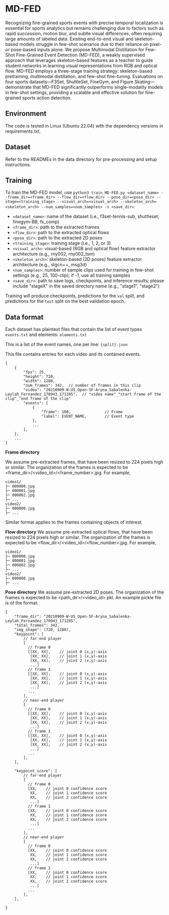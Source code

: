 # MD-FED

Recognizing fine-grained sports events with precise temporal localization is essential for sports analytics but remains challenging due to factors such as rapid succession, motion blur, and subtle visual differences, often requiring large amounts of labeled data. Existing end-to-end visual and skeleton-based models struggle in few-shot scenarios due to their reliance on pixel- or pose-based inputs alone. We propose Multimodal Distillation for Few-Shot Fine-Grained Event Detection (MD-FED), a weakly supervised approach that leverages skeleton-based features as a teacher to guide student networks in learning visual representations from RGB and optical flow. MD-FED employs a three-stage training strategy: skeleton-based pretraining, multimodal distillation, and few-shot fine-tuning. Evaluations on four sports datasets—F3Set, ShuttleSet, FineGym, and Figure Skating—demonstrate that MD-FED significantly outperforms single-modality models in few-shot settings, providing a scalable and effective solution for fine-grained sports action detection.

## Environment
The code is tested in Linux (Ubuntu 22.04) with the dependency versions in requirements.txt.

## Dataset
Refer to the READMEs in the data directory for pre-processing and setup instructions.

## Training
To train the MD-FED model, use `python3 train_MD-FED.py <dataset_name> --frame_dir=<frame_dir> --flow_dir=<flow_dir> --pose_dir=<pose_dir> --stage=<training_stage> --visual_arch=<visual_arch> --skeleton_arch=<skeleton_arch> --num_samples=<num_samples> -s <save_dir>`.

* `<dataset_name>`: name of the dataset (i.e., f3set-tennis-sub, shuttleset, finegym-BB, fs_comp)
* `<frame_dir>`: path to the extracted frames
* `<flow_dir>`: path to the extracted optical flows
* `<pose_dir>`: path to the extracted 2D poses
* `<training_stage>`: training stage (i.e., 1, 2, or 3)
* `<visual_arch>`: visual-based (RGB and optical flow) feature extractor architecture (e.g., rny002, rny002_tsm)
* `<skeleton_arch>`: skeleton-based (2D poses) feature extractor architecture (e.g., stgcn++, msg3d)
* `<num_samples>`: number of sample clips used for training in few-shot settings (e.g., 25, 100-clip); if -1, use all training samples
* `<save_dir>`: path to save logs, checkpoints, and inference results; please include "stageX" in the saved directory name (e.g., "stage1", "stage2")

Training will produce checkpoints, predictions for the `val` split, and predictions for the `test` split on the best validation epoch.

## Data format
Each dataset has plaintext files that contain the list of event types `events.txt` and elements: `elements.txt`

This is a list of the event names, one per line: `{split}.json`

This file contains entries for each video and its contained events.
```
[
    {
        "fps": 25,
        "height": 720,
        "width": 1280,
        "num_frames": 342,  // number of frames in this clip
        "video": "20210909-W-US_Open-SF-Aryna_Sabalenka-Leylah_Fernandez_170943_171285",  // "video name"_"start frame of the clip"_"end frame of the clip"
        "events": [
            {
                "frame": 100,               // Frame
                "label": EVENT_NAME,        // Event type
            },
            ...
        ],
    },
    ...
]
```
**Frame directory**

We assume pre-extracted frames, that have been resized to 224 pixels high or similar. The organization of the frames is expected to be <frame_dir>/<video_id>/<frame_number>.jpg. For example,
```
video1/
├─ 000000.jpg
├─ 000001.jpg
├─ 000002.jpg
├─ ...
video2/
├─ 000000.jpg
├─ ...
```
Similar format applies to the frames containing objects of interest.

**Flow directory**
We assume pre-extracted optical flows, that have been resized to 224 pixels high or similar. The organization of the frames is expected to be <flow_dir>/<video_id>/<flow_number>.jpg. For example,
```
video1/
├─ 000000.jpg
├─ 000001.jpg
├─ 000002.jpg
├─ ...
video2/
├─ 000000.jpg
├─ ...
```

**Pose directory**
We assume pre-extracted 2D poses. The organization of the frames is expected to be <path_dir>/<video_id>.pkl. An example pickle file is of the format:
```
{
    "frame_dir": "20210909-W-US_Open-SF-Aryna_Sabalenka-Leylah_Fernandez_170943_171285",
    "total_frames": 342,
    "img_shape": (720, 1280),
    "keypoint": [
        // far-end player
        [
          // frame 0
          [[XX, XX],    // joint 0 (x,y)-axis
           [XX, XX],    // joint 1 (x,y)-axis
           [XX, XX],    // joint 2 (x,y)-axis
           ...]
          // frame 1
          [[XX, XX],    // joint 0 (x,y)-axis
           [XX, XX],    // joint 1 (x,y)-axis
           [XX, XX],    // joint 2 (x,y)-axis
           ...]    
          ...
        ],
        // near-end player
        [
          // frame 0
          [[XX, XX],    // joint 0 (x,y)-axis
           [XX, XX],    // joint 1 (x,y)-axis
           [XX, XX],    // joint 2 (x,y)-axis
           ...]
          // frame 1
          [[XX, XX],    // joint 0 (x,y)-axis
           [XX, XX],    // joint 1 (x,y)-axis
           [XX, XX],    // joint 2 (x,y)-axis
           ...]    
          ...
        ],
    ],

    "keypoint_score": [
        // far-end player
        [
          // frame 0
          [XX,    // joint 0 confidence score
           XX,    // joint 1 confidence score
           XX,    // joint 2 confidence score
           ...]
          // frame 1
          [XX,    // joint 0 confidence score
           XX,    // joint 1 confidence score
           XX,    // joint 2 confidence score
           ...] 
          ...
        ],
        // near-end player
        [
          // frame 0
          [XX,    // joint 0 confidence score
           XX,    // joint 1 confidence score
           XX,    // joint 2 confidence score
           ...]
          // frame 1
          [XX,    // joint 0 confidence score
           XX,    // joint 1 confidence score
           XX,    // joint 2 confidence score
           ...]   
          ...
        ],
    ],
    
}
```
